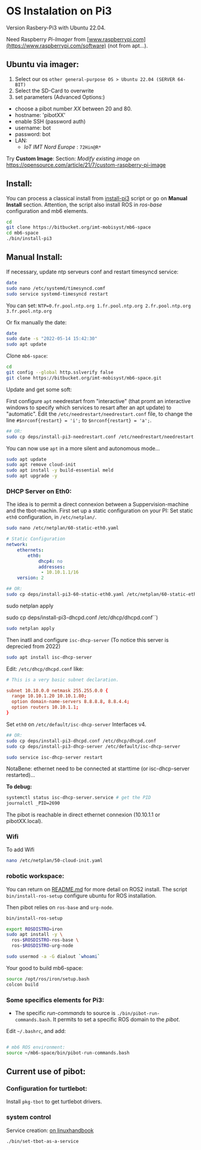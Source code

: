 # OS Instalation on Pi3 

Version Rasbery-Pi3 with Ubuntu 22.04.

Need Raspberry *Pi-Imager* from [www.raspberrypi.com](https://www.raspberrypi.com/software) (not from apt...).

## Ubuntu via imager:

1. Select our os `other general-purpose OS > Ubuntu 22.04 (SERVER 64-BIT)`
2. Select the SD-Card to overwrite
3. set parameters (Advanced Options:)
  - choose a pibot number _XX_ between 20 and 80.
  - hostname: 'pibotXX'
  - enable SSH (password auth)
  - username: bot 
  - password: bot
  - LAN:
    * _IoT IMT Nord Europe_ : `72Hin@R*`

Try **Custom Image**: Section: _Modify existing image_ on https://opensource.com/article/21/7/custom-raspberry-pi-image

## Install:

You can process a classical install from [install-pi3](../bin/install-pi3) script or go on **Manual Install** section. 
Attention, the script also install ROS in _ros-base_ configuration and mb6 elements.

```sh
cd
git clone https://bitbucket.org/imt-mobisyst/mb6-space
cd mb6-space
./bin/install-pi3
```

## Manual Install:

If necessary, update ntp serveurs conf and restart timesyncd service:

```sh
date
sudo nano /etc/systemd/timesyncd.comf
sudo service systemd-timesyncd restart
```

You can set: `NTP=0.fr.pool.ntp.org 1.fr.pool.ntp.org 2.fr.pool.ntp.org 3.fr.pool.ntp.org`

Or fix manually the date:

```sh
date
sudo date -s "2022-05-14 15:42:30"
sudo apt update
```

Clone `mb6-space`:

```sh
cd
git config --global http.sslverify false
git clone https://bitbucket.org/imt-mobisyst/mb6-space.git
```

Update and get some soft: 

First configure `apt` needrestart from "interactive" (that promt an interactive windows to specify which services to resart after an apt update) to "automatic".
Edit the `/etc/needrestart/needrestart.conf` file, to change the line `#$nrconf{restart} = 'i';` to  `$nrconf{restart} = 'a';`.

```sh
## OR:
sudo cp deps/install-pi3-needrestart.conf /etc/needrestart/needrestart.conf
```
You can now use `apt` in a more silent and autonomous mode...

```sh
sudo apt update
sudo apt remove cloud-init
sudo apt install -y build-essential meld
sudo apt upgrade -y
```

### DHCP Server on Eth0:

The idea is to permit a direct connexion between a Suppervision-machine and the tbot-machin.
First set up a static configuration on your PI:
Set static `eth0` configuration, in  `/etc/netplan/`.

```sh
sudo nano /etc/netplan/60-static-eth0.yaml
```

```yaml
# Static Configuration
network:
    ethernets:
        eth0:
            dhcp4: no
            addresses:
             - 10.10.1.1/16
    version: 2
```

```sh
## OR:
sudo cp deps/install-pi3-60-static-eth0.yaml /etc/netplan/60-static-eth0.yam
```

sudo netplan apply

sudo cp deps/install-pi3-dhcpd.conf /etc/dhcp/dhcpd.conf``)

```sh
sudo netplan apply
```

Then inatll and configure `isc-dhcp-server` (To notice this server is deprecied from 2022)

```sh
sudo apt install isc-dhcp-server
```

Edit: `/etc/dhcp/dhcpd.conf` like:

```conf
# This is a very basic subnet declaration.

subnet 10.10.0.0 netmask 255.255.0.0 {
  range 10.10.1.20 10.10.1.80; 
  option domain-name-servers 8.8.8.8, 8.8.4.4; 
  option routers 10.10.1.1; 
}
```

Set `eth0` on `/etc/default/isc-dhcp-server` Interfaces v4.

```sh
## OR:
sudo cp deps/install-pi3-dhcpd.conf /etc/dhcp/dhcpd.conf
sudo cp deps/install-pi3-dhcp-server /etc/default/isc-dhcp-server
```

```sh
sudo service isc-dhcp-server restart
```

NotaBene: ethernet need to be connected at starttime (or isc-dhcp-server restarted)...

**To debug:**

```sh
systemctl status isc-dhcp-server.service # get the PID
journalctl _PID=2690
```

The pibot is reachable in direct ethernet connexion (10.10.1.1 or pibotXX.local). 

### Wifi 

To add Wifi

```sh
nano /etc/netplan/50-cloud-init.yaml
```

### robotic workspace:

You can return on [README.md](../README.md) for more detail on ROS2 install.
The script `bin/install-ros-setup` configure ubuntu for ROS installation.

Then pibot relies on `ros-base` and `urg-node`.

```sh
bin/install-ros-setup

export ROSDISTRO=iron
sudo apt install -y \
  ros-$ROSDISTRO-ros-base \
  ros-$ROSDISTRO-urg-node

sudo usermod -a -G dialout `whoami`
```

Your good to build mb6-space:

```sh
source /opt/ros/iron/setup.bash
colcon build
```

### Some specifics elements for Pi3:

- The specific _run-commands_ to source is `./bin/pibot-run-commands.bash`. It permits to set a specific ROS domain to the _pibot_. 

Edit `~/.bashrc`, and add: 

```sh

# mb6 ROS environment:
source ~/mb6-space/bin/pibot-run-commands.bash
```

## Current use of pibot:

###  Configuration for turtlebot:

Install `pkg-tbot` to get turtlebot drivers.

### system control

Service creation: [on linuxhandbook](https://linuxhandbook.com/create-systemd-services/)

```sh
./bin/set-tbot-as-a-service
```

